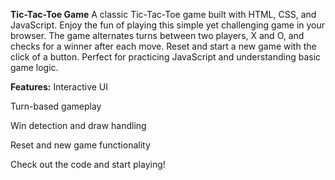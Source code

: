 **Tic-Tac-Toe Game**
A classic Tic-Tac-Toe game built with HTML, CSS, and JavaScript. Enjoy the fun of playing this simple yet challenging game in your browser. The game alternates turns between two players, X and O, and checks for a winner after each move. Reset and start a new game with the click of a button. Perfect for practicing JavaScript and understanding basic game logic.

**Features:**
Interactive UI

Turn-based gameplay

Win detection and draw handling

Reset and new game functionality

Check out the code and start playing!
